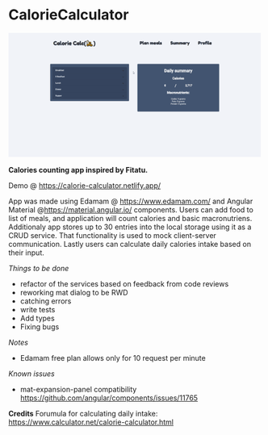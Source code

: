 # CalorieCalculator

![CalorieCalculator Demo](demo/calorie-calc-addingItem.gif)

**Calories counting app inspired by Fitatu.**

Demo @ https://calorie-calculator.netlify.app/

App was made using Edamam @ https://www.edamam.com/ and Angular Material @https://material.angular.io/ components.
Users can add food to list of meals, and application will count calories and basic macronutriens.
Additionaly app stores up to 30 entries into the local storage using it as a CRUD service. That functionality is used to mock client-server communication.
Lastly users can calculate daily calories intake based on their input.


*Things to be done*
- refactor of the services based on feedback from code reviews
- reworking mat dialog to be RWD
- catching errors
- write tests
- Add types
- Fixing bugs


*Notes*
- Edamam free plan allows only for 10 request per minute


*Known issues*
- mat-expansion-panel compatibility https://github.com/angular/components/issues/11765

**Credits**
Forumula for calculating daily intake: https://www.calculator.net/calorie-calculator.html
